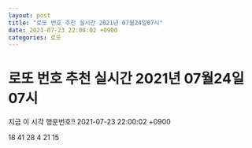```yaml
---
layout: post
title: "로또 번호 추천 실시간 2021년 07월24일07시"
date: 2021-07-23 22:00:02 +0900
categories: 로또
---
```


# 로또 번호 추천 실시간 2021년 07월24일07시

지금 이 시각 행운번호!! 2021-07-23 22:00:02 +0900

 18  41  28  4  21  15 

